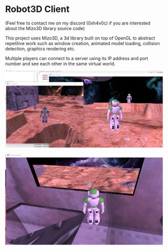 # Robot3D Client

(Feel free to contact me on my discord (0xh4v0c) if you are interested about the Mizo3D library source code)

This project uses Mizo3D, a 3d library built on top of OpenGL to abstract repetitive work such as window creation, animated model loading, collision detection, graphics rendering etc.

Multiple players can connect to a server using its IP address and port number and see each other in the same virtual world.

![alt text](https://github.com/mizoxes/Robot3D/blob/main/assets/show1.png?raw=true)

![alt text](https://github.com/mizoxes/Robot3D/blob/main/assets/show2.png?raw=true)
